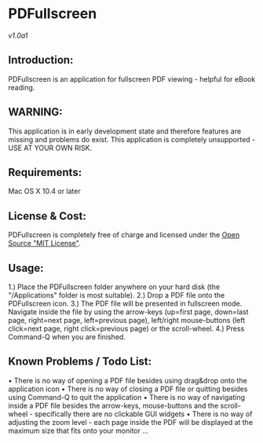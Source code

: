 
# PDFullscreen
*v1.0a1*

## Introduction:
PDFullscreen is an application for fullscreen PDF viewing - helpful for eBook reading.

## WARNING:
This application is in early development state and therefore features are missing and problems do exist.
This application is completely unsupported - USE AT YOUR OWN RISK.

## Requirements:
Mac OS X 10.4 or later 

## License &amp; Cost:
PDFullscreen is completely free of charge and licensed under the [Open Source "MIT License"][1].

## Usage:
1.) Place the PDFullscreen folder anywhere on your hard disk (the "/Applications" folder is most suitable).
2.) Drop a PDF file onto the PDFullscreen icon.
3.) The PDF file will be presented in fullscreen mode. Navigate inside the file by using the arrow-keys (up=first page, down=last page, right=next page, left=previous page), left/right mouse-buttons (left click=next page, right click=previous page) or the scroll-wheel.
4.) Press Command-Q when you are finished.

## Known Problems / Todo List:
• There is no way of opening a PDF file besides using drag&amp;drop onto the application icon
• There is no way of closing a PDF file or quitting besides using Command-Q to quit the application
• There is no way of navigating inside a PDF file besides the arrow-keys, mouse-buttons and the scroll-wheel - specifically there are no clickable GUI widgets
• There is no way of adjusting the zoom level - each page inside the PDF will be displayed at the maximum size that fits onto your monitor
…

[1]: https://opensource.org/licenses/mit-license.php
